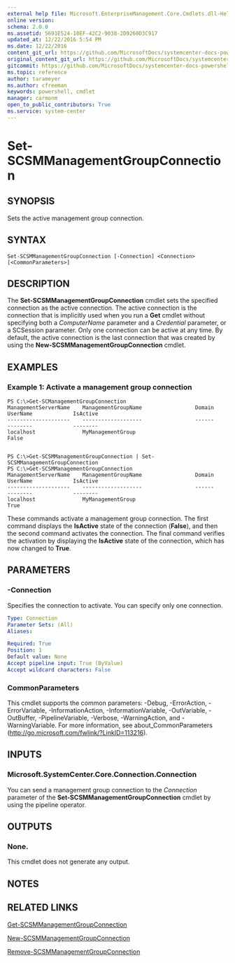 ```yaml
---
external help file: Microsoft.EnterpriseManagement.Core.Cmdlets.dll-Help.xml
online version: 
schema: 2.0.0
ms.assetid: 5691E524-10EF-42C2-9038-2D9260D3C917
updated_at: 12/22/2016 5:54 PM
ms.date: 12/22/2016
content_git_url: https://github.com/MicrosoftDocs/systemcenter-docs-powershell/blob/live/systemcenter-cmdlets/SystemCenter2016/ServiceManagerCore/vlatest/Set-SCSMManagementGroupConnection.md
original_content_git_url: https://github.com/MicrosoftDocs/systemcenter-docs-powershell/blob/live/systemcenter-cmdlets/SystemCenter2016/ServiceManagerCore/vlatest/Set-SCSMManagementGroupConnection.md
gitcommit: https://github.com/MicrosoftDocs/systemcenter-docs-powershell/blob/17c3a51bd892aad46c731d9f381f0704b4815004/systemcenter-cmdlets/SystemCenter2016/ServiceManagerCore/vlatest/Set-SCSMManagementGroupConnection.md
ms.topic: reference
author: tarameyer
ms.author: cfreeman
keywords: powershell, cmdlet
manager: carmonm
open_to_public_contributors: True
ms.service: system-center
---
```


# Set-SCSMManagementGroupConnection

## SYNOPSIS
Sets the active management group connection.

## SYNTAX

```
Set-SCSMManagementGroupConnection [-Connection] <Connection> [<CommonParameters>]
```

## DESCRIPTION
The **Set-SCSMManagementGroupConnection** cmdlet sets the specified connection as the active connection.
The active connection is the connection that is implicitly used when you run a **Get** cmdlet without specifying both a *ComputerName* parameter and a *Credential* parameter, or a SCSession parameter.
Only one connection can be active at any time.
By default, the active connection is the last connection that was created by using the **New-SCSMManagementGroupConnection** cmdlet.

## EXAMPLES

### Example 1: Activate a management group connection
```
PS C:\>Get-SCManagementGroupConnection
ManagementServerName    ManagementGroupName                 Domain          UserName             IsActive
--------------------    -------------------                 ------          --------             --------
localhost               MyManagementGroup                                                        False


PS C:\>Get-SCSMManagementGroupConnection | Set-SCSMManagementGroupConnection
PS C:\>Get-SCSMManagementGroupConnection
ManagementServerName    ManagementGroupName                 Domain          UserName             IsActive
--------------------    -------------------                 ------          --------             --------
localhost               MyManagementGroup                                                        True
```

These commands activate a management group connection.
The first command displays the **IsActive** state of the connection (**False**), and then the second command activates the connection.
The final command verifies the activation by displaying the **IsActive** state of the connection, which has now changed to **True**.

## PARAMETERS

### -Connection
Specifies the connection to activate.
You can specify only one connection.

```yaml
Type: Connection
Parameter Sets: (All)
Aliases: 

Required: True
Position: 1
Default value: None
Accept pipeline input: True (ByValue)
Accept wildcard characters: False
```

### CommonParameters
This cmdlet supports the common parameters: -Debug, -ErrorAction, -ErrorVariable, -InformationAction, -InformationVariable, -OutVariable, -OutBuffer, -PipelineVariable, -Verbose, -WarningAction, and -WarningVariable. For more information, see about_CommonParameters (http://go.microsoft.com/fwlink/?LinkID=113216).

## INPUTS

### Microsoft.SystemCenter.Core.Connection.Connection
You can send a management group connection to the *Connection* parameter of the **Set-SCSMManagementGroupConnection** cmdlet by using the pipeline operator.

## OUTPUTS

### None.
This cmdlet does not generate any output.

## NOTES

## RELATED LINKS

[Get-SCSMManagementGroupConnection](xref:SystemCenter2016/ServiceManagerCore/vlatest/Get-SCSMManagementGroupConnection.md)

[New-SCSMManagementGroupConnection](xref:SystemCenter2016/ServiceManagerCore/vlatest/New-SCSMManagementGroupConnection.md)

[Remove-SCSMManagementGroupConnection](xref:SystemCenter2016/ServiceManagerCore/vlatest/Remove-SCSMManagementGroupConnection.md)

